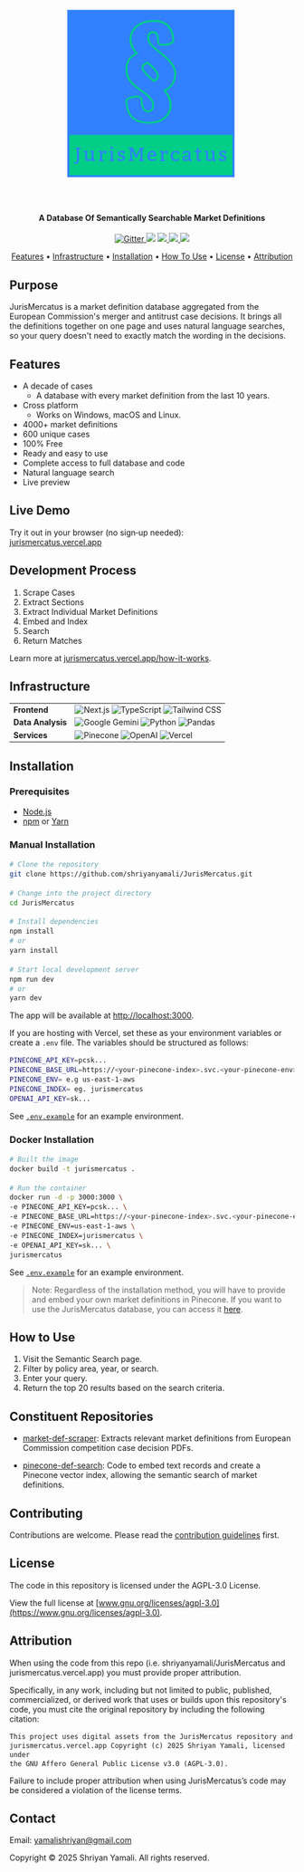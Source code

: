 <h1 align="center">
  <br>
  <a href="https://jurismercatus.vercel.app/"><img src="public/logo-square.png" alt="JurisMercatus" width="300"></a>
  <br>
  <br>
</h1>

<h4 align="center">A Database Of Semantically Searchable Market Definitions</h4>

<p align="center">
  <a href="https://img.shields.io/badge/License-AGPL%203.0-green.svg">
    <img src="https://img.shields.io/badge/License-AGPL%203.0-green.svg"
         alt="Gitter">
  </a>
  <a href="https://img.shields.io/badge/Maintained-yes-green.svg"><img src="https://img.shields.io/badge/Maintained-yes-green.svg"></a>
  <a href="https://saythanks.io/to/bullredeyes@gmail.com">
      <img src="https://img.shields.io/badge/SayThanks.io-%E2%98%BC-1EAEDB.svg">
  </a>
  <a href="https://img.shields.io/github/actions/workflow/status/shriyanyamali/shriyanyamali.github.io/ci.yml?branch=main">
    <img src="https://img.shields.io/github/actions/workflow/status/shriyanyamali/shriyanyamali.github.io/ci.yml?branch=main">
  </a>
  <a href="https://img.shields.io/github/last-commit/shriyanyamali/JurisMercatus">
    <img src="https://img.shields.io/github/last-commit/shriyanyamali/JurisMercatus">
  </a>
</p>

<p align="center">
  <a href="#features">Features</a> •
  <a href="#infrastructure">Infrastructure</a> •
  <a href="#installation">Installation</a> •
  <a href="#how-to-use">How To Use</a> •
  <a href="#license">License</a> •
  <a href="#attribution">Attribution</a>
</p>

## Purpose

JurisMercatus is a market definition database aggregated from the European Commission's merger and antitrust case decisions. It brings all the definitions together on one page and uses natural language searches, so your query doesn't need to exactly match the wording in the decisions.

## Features

* A decade of cases
  - A database with every market definition from the last 10 years.
* Cross platform
  - Works on Windows, macOS and Linux.
* 4000+ market definitions
* 600 unique cases
* 100% Free
* Ready and easy to use
* Complete access to full database and code	
* Natural language search
* Live preview
## Live Demo

Try it out in your browser (no sign‑up needed):  
[jurismercatus.vercel.app](https://jurismercatus.vercel.app)

## Development Process

1. Scrape Cases
2. Extract Sections
3. Extract Individual Market Definitions
4. Embed and Index
5. Search
6. Return Matches

Learn more at [jurismercatus.vercel.app/how-it-works](https://jurismercatus.vercel.app/how-it-works).

## Infrastructure

<table>
  <tr>
    <td><strong>Frontend</strong></td>
    <td>
      <img src="https://img.shields.io/badge/Next.js-000000.svg?style=flat-square&logo=next.js&logoColor=white" alt="Next.js"/>
      <img src="https://img.shields.io/badge/TypeScript-3178C6.svg?style=flat-square&logo=typescript&logoColor=white" alt="TypeScript"/>
      <img src="https://img.shields.io/badge/Tailwind%20CSS-38B2AC.svg?style=flat-square&logo=tailwind-css&logoColor=white" alt="Tailwind CSS"/>
    </td>
  </tr>
  <tr>
    <td><strong>Data Analysis</strong></td>
    <td>
      <img src="https://img.shields.io/badge/Gemini-4285F4.svg?style=flat-square&logo=google&logoColor=white" alt="Google Gemini"/>
      <img src="https://img.shields.io/badge/Python-3670A0.svg?style=flat-square&logo=python&logoColor=ffdd54" alt="Python"/>
      <img src="https://img.shields.io/badge/Pandas-150458.svg?style=flat-square&logo=pandas&logoColor=white" alt="Pandas"/>
    </td>

  </tr>
  <tr>
    <td><strong>Services</strong></td>
    <td>
      <img src="https://img.shields.io/badge/Pinecone-000000.svg?style=flat-square&logo=pinecone&logoColor=white" alt="Pinecone"/>
      <img src="https://img.shields.io/badge/OpenAI-000000.svg?style=flat-square&logo=openai&logoColor=white" alt="OpenAI"/>
      <img src="https://img.shields.io/badge/Vercel-000000.svg?style=flat-square&logo=vercel&logoColor=white" alt="Vercel"/>
    </td>

  </tr>
</table>

## Installation

### Prerequisites

- [Node.js](https://nodejs.org/)
- [npm](https://www.npmjs.com/) or [Yarn](https://yarnpkg.com/)

### Manual Installation

```bash
# Clone the repository
git clone https://github.com/shriyanyamali/JurisMercatus.git

# Change into the project directory
cd JurisMercatus

# Install dependencies
npm install
# or
yarn install

# Start local development server
npm run dev
# or
yarn dev
```

The app will be available at [http://localhost:3000](http://localhost:3000).

If you are hosting with Vercel, set these as your environment variables or create a `.env` file. The variables should be structured as follows:

```bash
PINECONE_API_KEY=pcsk...
PINECONE_BASE_URL=https://<your-pinecone-index>.svc.<your-pinecone-env>.pinecone.io
PINECONE_ENV= e.g us-east-1-aws
PINECONE_INDEX= eg. jurismercatus
OPENAI_API_KEY=sk...
```

See [`.env.example`](/.env.example) for an example environment.

### Docker Installation

```bash
# Built the image
docker build -t jurismercatus .

# Run the container
docker run -d -p 3000:3000 \
-e PINECONE_API_KEY=pcsk... \
-e PINECONE_BASE_URL=https://<your-pinecone-index>.svc.<your-pinecone-env>.pinecone.io \
-e PINECONE_ENV=us-east-1-aws \
-e PINECONE_INDEX=jurismercatus \
-e OPENAI_API_KEY=sk... \
jurismercatus
```

See [`.env.example`](/.env.example) for an example environment.

> Note: Regardless of the installation method, you will have to provide and embed your own market definitions in Pinecone. If you want to use the JurisMercatus database, you can access it [here](https://jurismercatus.vercel.app/database.json).

## How to Use

1. Visit the Semantic Search page.
2. Filter by policy area, year, or search.
3. Enter your query.
4. Return the top 20 results based on the search criteria.

## Constituent Repositories

- [market-def-scraper](https://github.com/shriyanyamali/market-def-scraper): Extracts relevant market definitions from European Commission competition case decision PDFs.

- [pinecone-def-search](https://github.com/shriyanyamali/pinecone-def-search): Code to embed text records and create a Pinecone vector index, allowing the semantic search of market definitions.

## Contributing

Contributions are welcome. Please read the [contribution guidelines](CONTRIBUTING.md) first.

## License

The code in this repository is licensed under the AGPL-3.0 License.

View the full license at [www.gnu.org/licenses/agpl-3.0](https://www.gnu.org/licenses/agpl-3.0).

## Attribution

When using the code from this repo (i.e. shriyanyamali/JurisMercatus and jurismercatus.vercel.app) you must provide proper attribution.

Specifically, in any work, including but not limited to public, published, commercialized, or derived work that uses or builds upon this repository's code, you must cite the original repository by including the following citation:

```
This project uses digital assets from the JurisMercatus repository and
jurismercatus.vercel.app Copyright (c) 2025 Shriyan Yamali, licensed under
the GNU Affero General Public License v3.0 (AGPL-3.0).
```

Failure to include proper attribution when using JurisMercatus’s code may be considered a violation of the license terms.

## Contact

Email: [yamalishriyan@gmail.com](mailto:yamalishriyan@gmail.com)

Copyright © 2025 Shriyan Yamali. All rights reserved.
